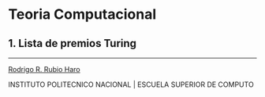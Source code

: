 # Teoria Computacional

## 1. Lista de premios Turing

---

<div>
<a href="https://github.com/RubioHaro"> Rodrigo R. Rubio Haro</a>
</div>

INSTITUTO POLITECNICO NACIONAL | ESCUELA SUPERIOR DE COMPUTO

